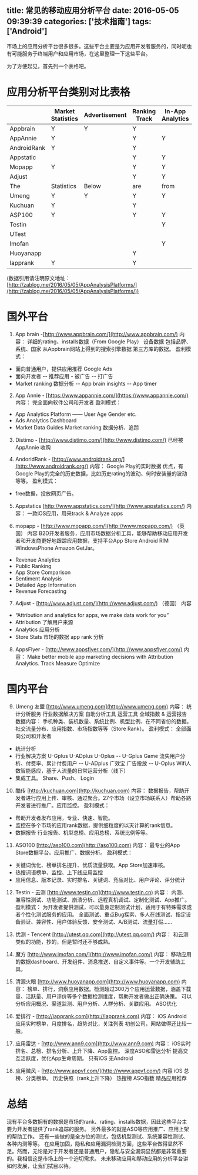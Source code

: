 title: 常见的移动应用分析平台
date: 2016-05-05 09:39:39
categories: ['技术指南']
tags: ['Android']
---

市场上的应用分析平台很多很多。这些平台主要是为应用开发者服务的，同时呢也有可能服务于终端用户和应用市场，在这里整理一下这些平台。

为了方便起见，首先列一个表格吧。

# 应用分析平台类别对比表格

| |Market Statistics|Advertisement|Ranking Track|In-App Analytics|ASO|Attribute|Compatibility|
|----|----|---|---|---|---|---|---|
|Appbrain|Y|Y|Y| |Y|||
|AppAnnie|Y||Y|Y|Y|||
|AndroidRank|Y||Y|||||
|Appstatic|||Y|Y||||
|Mopapp|Y||Y|Y||||
|Adjust|||Y|Y||Y||
|The|Statistics|Below|are|from|-|China|.|
|Umeng|Y|Y|Y|Y||||
|Kuchuan|Y||Y||Y|||
|ASP100|Y||Y|Y|Y|||
|Testin||||Y|Y|Y|Y|
|UTest|||||||Y|
|Imofan||||Y||||
|Huoyanapp|||Y||Y|Y||
|Iapprank|Y||Y||||||

(数据引用请注明原文地址：[http://zablog.me/2016/05/05/AppAnalysisPlatforms/](http://zablog.me/2016/05/05/AppAnalysisPlatforms/))

# 国外平台

1. App brain -[http://www.appbrain.com/](http://www.appbrain.com/)
内容：
详细的rating、installs数据（From Google Play）
设备数据 包括品牌、系统、国家
从Appbrain网站上得到的搜索引擎数据
第三方库的数据。
盈利模式：
 - 面向普通用户，提供应用推荐
Google Ads
 - 面向开发者
 -- 推荐应用 - 被广告
 -- 打广告
 - Market ranking 数据分析
 -- App brain insights
 -- App timer

2. App Annie - [https://www.appannie.com/](https://www.appannie.com/)
内容：
完全面向软件公司和开发者
盈利模式：
 - App Analytics Platform —— User Age Gender etc.
 - Ads Analytics Dashboard
 - Market Data Guides Market ranking 数据分析、追踪

3. Distimo - [http://www.distimo.com/](http://www.distimo.com/)
已经被AppAnnie 收购

4. AndoridRank - [http://www.androidrank.org/](http://www.androidrank.org/)
内容：
Google Play的实时数据
优点，有Google Play的完全的历史数据，比如历史rating的波动、何时安装量的波动等等。
盈利模式：
 - free数据，投放网页广告。

5. Appstatics [http://www.appstatics.com/](http://www.appstatics.com/)
内容：
一款iOS应用，用来track & Analyze apps

6. mopapp - [http://www.mopapp.com/](http://www.mopapp.com/) （英国）
内容
B2D开发者服务，应用市场数据分析工具，能够帮助移动应用开发者和开发商更好地跟踪应用数据，支持平台App Store Android RIM WindowsPhone Amazon GetJar。
 - Revenue Analytics 
 - Public Ranking
 - App Store Comparison
 - Sentiment Analysis
 - Detailed App Information
 - Revenue Forecasting

7. Adjust - [http://www.adjust.com/](http://www.adjust.com/) （德国）
内容
 - “Attribution and analytics for apps, we make data work for you”
 - Attribution 了解用户来源
 - Analytics 应用分析
 - Store Stats 市场的数据 app rank 分析

8. AppsFlyer - [http://www.appsflyer.com/](http://www.appsflyer.com/)
内容：
Make better mobile app marketing decisions with Attribution Analytics.
Track Measure Optimize



# 国内平台

9. Umeng 友盟 [http://www.umeng.com](http://www.umeng.com)
内容：
统计分析服务 行业数据解决方案 自助分析工具 运营工具 全域指数 & 运营报告
数据内容：
手机种类、装机数量、系统比例、机型比例、在不同省份的数据。社交流量分布、应用指数、市场指数等等（Store Rank）。
盈利模式：
全部面向公司和开发者
 - 统计分析
 - 行业解决方案 U-Gplus U-ADplus U-Oplus
 -- U-Gplus Game 流失用户分析、付费率、累计付费用户
 -- U-ADplus 广效宝 广告投放
 -- U-Oplus  Wifi人数智能感应，基于人流量的日常运营分析（线下）
 - 集成工具。 Share、Push、 Login 

10. 酷传 [http://kuchuan.com](http://kuchuan.com)
内容：
数据报告，帮助开发者进行应用上传、审核、通过聚合。27个市场（设立市场联系人）帮助各路开发者进行推广。应用监控。
盈利模式：
 - 帮助开发者发布应用，专业、快速、智能。
 - 监控在多个市场的应用rank数据，提供细粒度的以天计算的rank信息。
 - 数据报告 行业报告、机型总榜、应用总榜、系统比例等等。

11. ASO100 [http://aso100.com](http://aso100.com)
内容：
最专业的App Store数据平台。应用推广、数据分析。
盈利模式：
 - 关键词优化、榜单排名提升、优质流量获取。App Store加速审核。
 - 热搜词语榜单、监控、上下线应用监控
 - 应用信息、版本记录、实时排名、关键词、竞品对比、用户评论、评分统计

12. Testin - 云测 [http://www.testin.cn](http://www.testin.cn)
内容：
内测、兼容性测试、功能测试、崩溃分析、远程真机调试、定制化测试、App推广。
盈利模式：
为开发者提供测试，可以量身定制测试计划，适用于有特殊需求或者个性化测试服务的应用。
全面测试、重点Bug探索、多人在线测试、指定设备验证、兼容性、用户体验反馈、安全测试、A/B测试、流量打假……

13. 优测 - Tencent [http://utest.qq.com](http://utest.qq.com/)
内容：
和云测类似的功能，抄的，但是暂时还不够成熟。

14. 魔方 [http://www.imofan.com/](http://www.imofan.com/)
内容：
移动应用的数据dashboard、开发组件、消息推送、自定义事件等。一个开发辅助工具。

15. 清源火眼 [http://www.huoyanapp.com](http://www.huoyanapp.com)
内容：
榜单、排行，洞察应用数据。检测超过300万个应用运营数据，涵盖下载量、活跃量、用户评价等多个数据检测维度，帮助开发者做出正确决策。
可以分析应用概况、渠道监测、用户分析、人群分析、关联应用。
ASO优化

16. 爱排行 - [http://iapprank.com](http://iapprank.com)
内容：
iOS Android 应用实时榜单，月度排名，趋势对比，关注列表
初创公司，网站做得还比较一般。

17. 应用雷达 - [http://www.ann9.com](http://www.ann9.com)
内容：
iOS实时排名、总榜、排名分析、上升下降、App监控。
深度ASO和雷达分析
提高交互活跃度，优化App生命周期。
只有iOS 无Android

18. 应用微风 - [http://www.appvf.com/](http://www.appvf.com/)
内容
iOS 总榜、分类榜单。
历史快照（rank上升下降）
热搜榜
ASO指数
精品应用推荐


# 总结

现有平台多数拥有的数据是市场的rank、rating、installs数据，因此这些平台主要为开发者提供了rank追踪的服务。
另外最多的就是ASO等应用推广、应用上架的帮助工作。
还有一些做的是全方位的测试，包括机型测试、系统兼容性测试、各种内测等等。
在应用加固，隐私和应用漏洞检测方面，这些平台做得显然不足。然而，无论是对于开发者还是普通用户，隐私与安全漏洞显然都是非常重要的。我相信这是市场上的一个迫切需求。
未来移动应用和移动应用的分析平台讲如何发展，让我们拭目以待。
